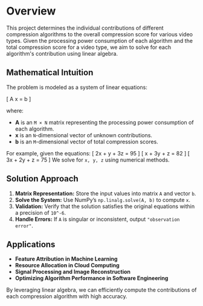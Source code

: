 # Overview

This project determines the individual contributions of different compression algorithms to the overall compression score for various video types. Given the processing power consumption of each algorithm and the total compression score for a video type, we aim to solve for each algorithm's contribution using linear algebra.

## Mathematical Intuition

The problem is modeled as a system of linear equations:

\[
A x = b
\]

where:

- **A** is an `M × N` matrix representing the processing power consumption of each algorithm.
- **x** is an `N`-dimensional vector of unknown contributions.
- **b** is an `M`-dimensional vector of total compression scores.

For example, given the equations:
\[
2x + y + 3z = 95
\]
\[
x + 3y + z = 82
\]
\[
3x + 2y + z = 75
\]
We solve for `x, y, z` using numerical methods.

## Solution Approach

1. **Matrix Representation:** Store the input values into matrix `A` and vector `b`.
2. **Solve the System:** Use NumPy’s `np.linalg.solve(A, b)` to compute `x`.
3. **Validation:** Verify that the solution satisfies the original equations within a precision of `10^-6`.
4. **Handle Errors:** If `A` is singular or inconsistent, output `"observation error"`.

## Applications

- **Feature Attribution in Machine Learning**
- **Resource Allocation in Cloud Computing**
- **Signal Processing and Image Reconstruction**
- **Optimizing Algorithm Performance in Software Engineering**

By leveraging linear algebra, we can efficiently compute the contributions of each compression algorithm with high accuracy.
